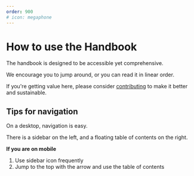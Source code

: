 ```yaml
---
order: 900
# icon: megaphone
---
```


# How to use the Handbook

The handbook is designed to be accessible yet comprehensive.

We encourage you to jump around, or you can read it in linear order.

If you're getting value here, please consider [contributing](contribute) to make it better and sustainable.


## Tips for navigation

On a desktop, navigation is easy.

There is a sidebar on the left, and a floating table of contents on the right.

**If you are on mobile**

1) Use sidebar icon frequently
2) Jump to the top with the arrow and use the table of contents
